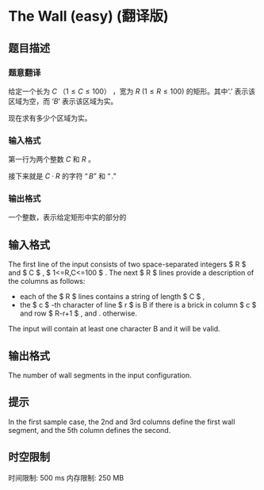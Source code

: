 # The Wall (easy) (翻译版)

## 题目描述

### 题意翻译

给定一个长为 $C$ $（1≤C≤100）$ ，宽为 $R$ $(1≤R≤100)$ 的矩形。其中$‘.’$ 表示该区域为空，而 $‘B’$ 表示该区域为实。

现在求有多少个区域为实。

### 输入格式

第一行为两个整数 $C$ 和 $R$ 。

接下来就是 $C·R$ 的字符 $“B”$ 和 $“.”$

### 输出格式

一个整数，表示给定矩形中实的部分的

## 输入格式

The first line of the input consists of two space-separated integers $ R $ and $ C $ , $ 1<=R,C<=100 $ . The next $ R $ lines provide a description of the columns as follows:

- each of the $ R $ lines contains a string of length $ C $ ,
- the $ c $ -th character of line $ r $ is B if there is a brick in column $ c $ and row $ R-r+1 $ , and . otherwise.

 The input will contain at least one character B and it will be valid.

## 输出格式

The number of wall segments in the input configuration.

## 提示

In the first sample case, the 2nd and 3rd columns define the first wall segment, and the 5th column defines the second.

## 时空限制

时间限制: 500 ms
内存限制: 250 MB
